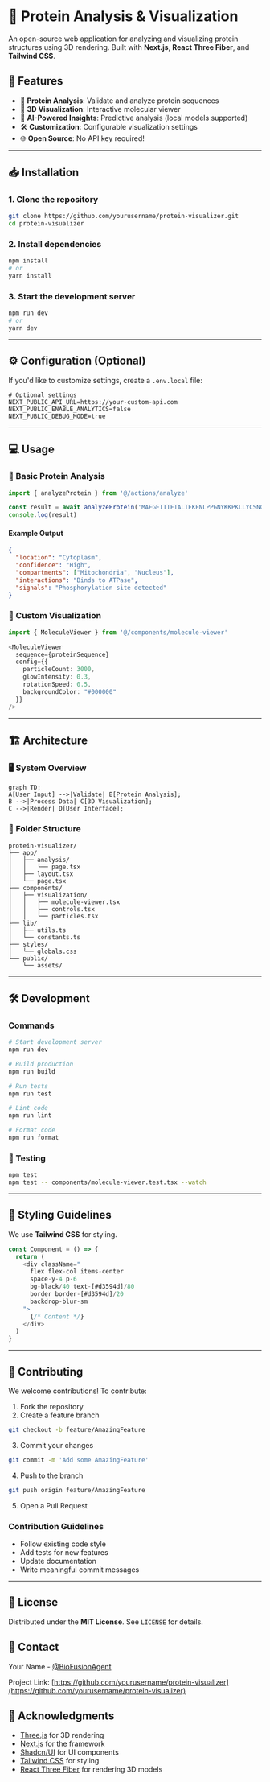 # 📡 Protein Analysis & Visualization

An open-source web application for analyzing and visualizing protein structures using 3D rendering. Built with **Next.js**, **React Three Fiber**, and **Tailwind CSS**.

## 🚀 Features
- 🧬 **Protein Analysis**: Validate and analyze protein sequences
- 🎨 **3D Visualization**: Interactive molecular viewer
- 🔬 **AI-Powered Insights**: Predictive analysis (local models supported)
- 🛠 **Customization**: Configurable visualization settings
- 🌐 **Open Source**: No API key required!

---

## 📥 Installation

### 1. Clone the repository
```bash
git clone https://github.com/yourusername/protein-visualizer.git
cd protein-visualizer
```

### 2. Install dependencies
```bash
npm install
# or
yarn install
```

### 3. Start the development server
```bash
npm run dev
# or
yarn dev
```

---

## ⚙️ Configuration (Optional)

If you'd like to customize settings, create a `.env.local` file:

```plaintext
# Optional settings
NEXT_PUBLIC_API_URL=https://your-custom-api.com
NEXT_PUBLIC_ENABLE_ANALYTICS=false
NEXT_PUBLIC_DEBUG_MODE=true
```

---

## 💻 Usage

### 🧬 Basic Protein Analysis

```typescript
import { analyzeProtein } from '@/actions/analyze'

const result = await analyzeProtein('MAEGEITTFTALTEKFNLPPGNYKKPKLLYCSNG')
console.log(result)
```

#### Example Output
```json
{
  "location": "Cytoplasm",
  "confidence": "High",
  "compartments": ["Mitochondria", "Nucleus"],
  "interactions": "Binds to ATPase",
  "signals": "Phosphorylation site detected"
}
```

### 🎨 Custom Visualization

```typescript
import { MoleculeViewer } from '@/components/molecule-viewer'

<MoleculeViewer
  sequence={proteinSequence}
  config={{
    particleCount: 3000,
    glowIntensity: 0.3,
    rotationSpeed: 0.5,
    backgroundColor: "#000000"
  }}
/>
```

---

## 🏗 Architecture

### 🖥 System Overview
```mermaid
graph TD;
A[User Input] -->|Validate| B[Protein Analysis];
B -->|Process Data| C[3D Visualization];
C -->|Render| D[User Interface];
```

### 📁 Folder Structure
```plaintext
protein-visualizer/
├── app/
│   ├── analysis/
│   │   └── page.tsx
│   ├── layout.tsx
│   └── page.tsx
├── components/
│   ├── visualization/
│   │   ├── molecule-viewer.tsx
│   │   ├── controls.tsx
│   │   └── particles.tsx
├── lib/
│   ├── utils.ts
│   └── constants.ts
├── styles/
│   └── globals.css
└── public/
    └── assets/
```

---

## 🛠 Development

### Commands
```bash
# Start development server
npm run dev

# Build production
npm run build

# Run tests
npm run test

# Lint code
npm run lint

# Format code
npm run format
```

### 🧪 Testing
```bash
npm test
npm test -- components/molecule-viewer.test.tsx --watch
```

---

## 🎨 Styling Guidelines

We use **Tailwind CSS** for styling.

```typescript
const Component = () => {
  return (
    <div className="
      flex flex-col items-center
      space-y-4 p-6
      bg-black/40 text-[#d3594d]/80
      border border-[#d3594d]/20
      backdrop-blur-sm
    ">
      {/* Content */}
    </div>
  )
}
```

---

## 🤝 Contributing

We welcome contributions! To contribute:

1. Fork the repository
2. Create a feature branch
```bash
git checkout -b feature/AmazingFeature
```
3. Commit your changes
```bash
git commit -m 'Add some AmazingFeature'
```
4. Push to the branch
```bash
git push origin feature/AmazingFeature
```
5. Open a Pull Request

### Contribution Guidelines
- Follow existing code style
- Add tests for new features
- Update documentation
- Write meaningful commit messages

---

## 📄 License
Distributed under the **MIT License**. See `LICENSE` for details.

## 📧 Contact
Your Name - [@BioFusionAgent](https://x.com/BioFusionAgent) 

Project Link: [https://github.com/yourusername/protein-visualizer](https://github.com/yourusername/protein-visualizer)

## 🙏 Acknowledgments
- [Three.js](https://threejs.org) for 3D rendering
- [Next.js](https://nextjs.org) for the framework
- [Shadcn/UI](https://ui.shadcn.com) for UI components
- [Tailwind CSS](https://tailwindcss.com) for styling
- [React Three Fiber](https://docs.pmnd.rs/react-three-fiber) for rendering 3D models
